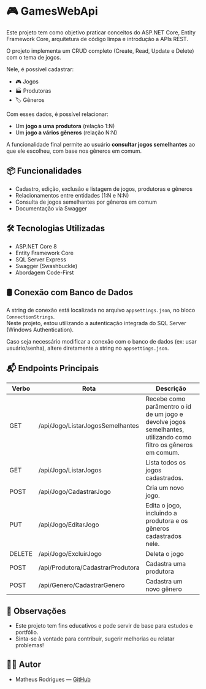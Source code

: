 # 🎮 GamesWebApi

Este projeto tem como objetivo praticar conceitos do ASP.NET Core, Entity Framework Core, arquitetura de código limpa e introdução a APIs REST.  

O projeto implementa um CRUD completo (Create, Read, Update e Delete) com o tema de jogos.

Nele, é possível cadastrar:
- 🎮 Jogos
- 🏭 Produtoras
- 🏷 Gêneros

Com esses dados, é possível relacionar:
- Um **jogo a uma produtora** (relação 1:N)
- Um **jogo a vários gêneros** (relação N:N)

A funcionalidade final permite ao usuário **consultar jogos semelhantes** ao que ele escolheu, com base nos gêneros em comum.

## 📦 Funcionalidades

- Cadastro, edição, exclusão e listagem de jogos, produtoras e gêneros
- Relacionamentos entre entidades (1:N e N:N)
- Consulta de jogos semelhantes por gêneros em comum
- Documentação via Swagger

## 🛠 Tecnologias Utilizadas

- ASP.NET Core 8
- Entity Framework Core
- SQL Server Express
- Swagger (Swashbuckle)
- Abordagem Code-First

## 🛢 Conexão com Banco de Dados

A string de conexão está localizada no arquivo `appsettings.json`, no bloco `ConnectionStrings`.  
Neste projeto, estou utilizando a autenticação integrada do SQL Server (Windows Authentication).

Caso seja necessário modificar a conexão com o banco de dados (ex: usar usuário/senha), altere diretamente a string no `appsettings.json`.


## 📬 Endpoints Principais

|Verbo  |Rota                             |  Descrição                                                       |
|-------|---------------------------------|------------------------------------------------------------------|
|GET    |/api/Jogo/ListarJogosSemelhantes|Recebe como parâmentro o id de um jogo e devolve jogos semelhantes, utilizando como filtro os gêneros em comum.                                                                                            |
|GET    |/api/Jogo/ListarJogos            |Lista todos os jogos cadastrados.                                 |
|POST   |/api/Jogo/CadastrarJogo          |Cria um novo jogo.                                                |
|PUT    |/api/Jogo/EditarJogo             |Edita o jogo, incluindo a produtora e os gêneros cadastrados nele.|
|DELETE |/api/Jogo/ExcluirJogo            |Deleta o jogo                                                     |
|POST   |/api/Produtora/CadastrarProdutora|Cadastra uma produtora                                            |
|POST   |/api/Genero/CadastrarGenero      |Cadastra um novo gênero                                           |

## 📌 Observações

- Este projeto tem fins educativos e pode servir de base para estudos e portfólio.
- Sinta-se à vontade para contribuir, sugerir melhorias ou relatar problemas!

## 🧑‍💻 Autor

- Matheus Rodrigues — [GitHub](https://github.com/MatheusPRodrigues)
